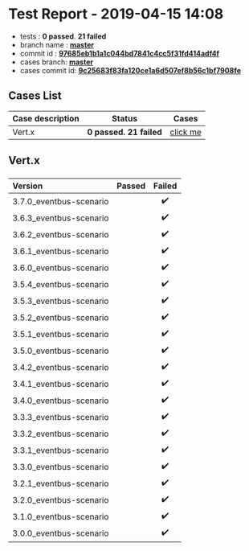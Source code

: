 # Test Report - 2019-04-15 14:08

- tests  : **0 passed**. **21 failed**
- branch name : **[master](https://github.com/apache/incubator-skywalking/tree/master)**
- commit id : **[97685eb1b1a1c044bd7841c4cc5f31fd414adf4f](https://github.com/apache/incubator-skywalking/commit/97685eb1b1a1c044bd7841c4cc5f31fd414adf4f)**
- cases branch: **[master](https://github.com/SkywalkingTest/skywalking-autotest-scenarios/tree/master)**
- cases commit id: **[9c25683f83fa120ce1a6d507ef8b56c1bf7908fe](https://github.com/SkywalkingTest/skywalking-autotest-scenarios/commit/9c25683f83fa120ce1a6d507ef8b56c1bf7908fe)**

## Cases List

| Case description | Status | Cases|
|:-----|:-----:|:-----:|
|Vert.x| **0 passed. 21 failed**| [click me](#vert.x) |

## Vert.x

### 
|  Version     | Passed | Failed|
|:------------- |:-------:|:-----:|
| 3.7.0_eventbus-scenario  | |:heavy_check_mark:|
| 3.6.3_eventbus-scenario  | |:heavy_check_mark:|
| 3.6.2_eventbus-scenario  | |:heavy_check_mark:|
| 3.6.1_eventbus-scenario  | |:heavy_check_mark:|
| 3.6.0_eventbus-scenario  | |:heavy_check_mark:|
| 3.5.4_eventbus-scenario  | |:heavy_check_mark:|
| 3.5.3_eventbus-scenario  | |:heavy_check_mark:|
| 3.5.2_eventbus-scenario  | |:heavy_check_mark:|
| 3.5.1_eventbus-scenario  | |:heavy_check_mark:|
| 3.5.0_eventbus-scenario  | |:heavy_check_mark:|
| 3.4.2_eventbus-scenario  | |:heavy_check_mark:|
| 3.4.1_eventbus-scenario  | |:heavy_check_mark:|
| 3.4.0_eventbus-scenario  | |:heavy_check_mark:|
| 3.3.3_eventbus-scenario  | |:heavy_check_mark:|
| 3.3.2_eventbus-scenario  | |:heavy_check_mark:|
| 3.3.1_eventbus-scenario  | |:heavy_check_mark:|
| 3.3.0_eventbus-scenario  | |:heavy_check_mark:|
| 3.2.1_eventbus-scenario  | |:heavy_check_mark:|
| 3.2.0_eventbus-scenario  | |:heavy_check_mark:|
| 3.1.0_eventbus-scenario  | |:heavy_check_mark:|
| 3.0.0_eventbus-scenario  | |:heavy_check_mark:|

